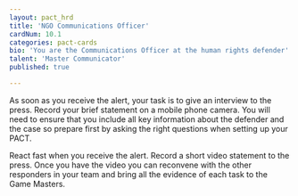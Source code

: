 ```yaml
---
layout: pact_hrd
title: 'NGO Communications Officer'
cardNum: 10.1
categories: pact-cards
bio: 'You are the Communications Officer at the human rights defender''s NGO. Your job is to communicate effectively and engage the broad audience on problems and issues that your NGO is fighting for.'
talent: 'Master Communicator'
published: true

---
```


As soon as you receive the alert, your task is to give an interview to the press. Record your brief statement on a mobile phone camera. You will need to ensure that you include all key information about the defender and the case so prepare first by asking the right questions when setting up your PACT.

React fast when you receive the alert. Record a short video statement to the press. Once you have the video you can reconvene with the other responders in your team and bring all the evidence of each task to the Game Masters.